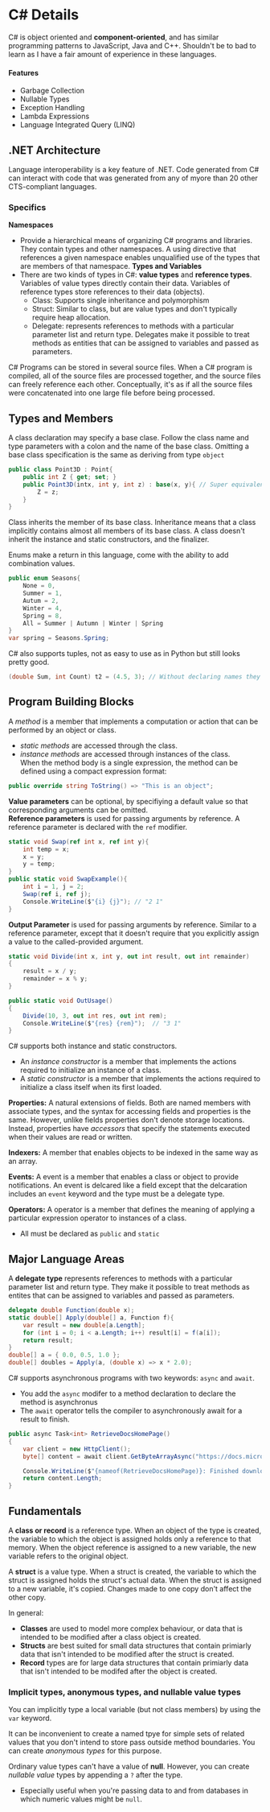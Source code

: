 # C# Details
C# is object oriented and **component-oriented**, and has similar programming patterns to JavaScript, Java and C++. Shouldn't be to bad to learn as I have a fair amount of experience in these languages.  
#### Features
- Garbage Collection
- Nullable Types
- Exception Handling
- Lambda Expressions
- Language Integrated Query (LINQ)

## .NET Architecture
Language interoperability is a key feature of .NET. Code generated from C# can interact with code that was generated from any of myore than 20 other CTS-compliant languages. 

### Specifics
**Namespaces**
- Provide a hierarchical means of organizing C# programs and libraries. They contain types and other namespaces. A using directive that references a given namespace enables unqualified use of the types that are members of that namespace. 
**Types and Variables**
- There are two kinds of types in C#: __value types__ and __reference types__. Variables of value types directly contain their data. Variables of reference types store references to their data (objects).
	- Class: Supports single inheritance and polymorphism
	- Struct: Similar to class, but are value types and don't typically require heap allocation. 
	- Delegate: represents references to methods with a particular parameter list and return type. Delegates make it possible to treat methods as entities that can be assigned to variables and passed as parameters.

C# Programs can be stored in several source files. When a C# program is compiled, all of the source files are processed together, and the source files can freely reference each other. Conceptually, it's as if all the source files were concatenated into one large file before being processed.

## Types and Members
A class declaration may specify a base clase. Follow the class name and type parameters with a colon and the name of the base class. Omitting a base class specification is the same as deriving from type `object`  
```c#
public class Point3D : Point{
	public int Z { get; set; }
	public Point3D(intx, int y, int z) : base(x, y){ // Super equivalent
		Z = z;
	}
}
```
Class inherits the member of its base class. Inheritance means that a class implicitly contains almost all members of its base class. A class doesn't inherit the instance and static constructors, and the finalizer.  

Enums make a return in this language, come with the ability to add combination values.   
```c#
public enum Seasons{
	None = 0,
	Summer = 1,
	Autum = 2,
	Winter = 4,
	Spring = 8,
	All = Summer | Autumn | Winter | Spring 
}
var spring = Seasons.Spring;
```

C# also supports tuples, not as easy to use as in Python but still looks pretty good.  
```c#
(double Sum, int Count) t2 = (4.5, 3); // Without declaring names they get set to item1, item2...  
```  

## Program Building Blocks
A _method_ is a member that implements a computation or action that can be performed by an object or class.
- _static methods_ are accessed through the class.
- _instance methods_ are accessed through instances of the class.  
When the method body is a single expression, the method can be defined using a compact expression format:
```c#
public override string ToString() => "This is an object";
```  
  
  
__Value parameters__ can be optional, by specifiying a default value so that corresponding arguments can be omitted.  
__Reference parameters__ is used for passing arguments by reference. A reference parameter is declared with the `ref` modifier.
```c#
static void Swap(ref int x, ref int y){
	int temp = x;
	x = y;
	y = temp;
}
public static void SwapExample(){
	int i = 1, j = 2;
	Swap(ref i, ref j);
	Console.WriteLine($"{i} {j}"); // "2 1"
}
```

__Output Parameter__ is used for passing arguments by reference. Similar to a reference parameter, except that it doesn't require that you explicitly assign a value to the called-provided argument.
```c#
static void Divide(int x, int y, out int result, out int remainder)
{
    result = x / y;
    remainder = x % y;
}

public static void OutUsage()
{
    Divide(10, 3, out int res, out int rem);
    Console.WriteLine($"{res} {rem}");	// "3 1"
}
```

C# supports both instance and static constructors.   
- An _instance constructor_ is a member that implements the actions required to initialize an instance of a class. 
- A _static constructor_ is a member that implements the actions required to initialize a class itself when its first loaded.

**Properties:** A natural extensions of fields. Both are named members with associate types, and the syntax for accessing fields and properties is the same. However, unlike fields properties don't denote storage locations. Instead, properties have _accessors_ that specify the statements executed when their values are read or written.  

**Indexers:** A member that enables objects to be indexed in the same way as an array.  

**Events:** A event is a member that enables a class or object to provide notifications. An event is delcared like a field except that the delcaration includes an `event` keyword and the type must be a delegate type.  

**Operators:** A operator is a member that defines the meaning of applying a particular expression operator to instances of a class.  
- All must be declared as `public` and `static`

## Major Language Areas
A **delegate type** represents references to methods with a particular parameter list and return type. They make it possible to treat methods as entites that can be assigned to variables and passed as parameters.  
```c#
delegate double Function(double x);
static double[] Apply(double[] a, Function f){
	var result = new double[a.Length];
	for (int i = 0; i < a.Length; i++) result[i] = f(a[i]);
	return result;
}
double[] a = { 0.0, 0.5, 1.0 };
double[] doubles = Apply(a, (double x) => x * 2.0);
```


C# supports asynchronous programs with two keywords: `async` and `await`. 
- You add the `async` modifer to a method declaration to declare the method is asynchronus
- The `await` operator tells the compiler to asynchronously await for a result to finish.
```c#
public async Task<int> RetrieveDocsHomePage()
{
    var client = new HttpClient();
    byte[] content = await client.GetByteArrayAsync("https://docs.microsoft.com/");

    Console.WriteLine($"{nameof(RetrieveDocsHomePage)}: Finished downloading.");
    return content.Length;
}
```

## Fundamentals
A **class or record** is a reference type. When an object of the type is created, the variable to which the object is assigned holds only a reference to that memory. When the object reference is assigned to a new variable, the new variable refers to the original object.   

A **struct** is a value type. When a struct is created, the variable to which the struct is assigned holds the struct's actual data. When the struct is assigned to a new variable, it's copied. Changes made to one copy don't affect the other copy. 

In general:
- **Classes** are used to model more complex behaviour, or data that is intended to be modified after a class object is created.
- **Structs** are best suited for small data structures that contain primiarly data that isn't intended to be modified after the struct is created.
- **Record** types are for large data structures that contain primiarly data that isn't intended to be modifed after the object is created.

### Implicit types, anonymous types, and nullable value types
You can implicitly type a local variable (but not class members) by using the `var` keyword.  

It can be inconvenient to create a named tpye for simple sets of related values that you don't intend to store pass outside method boundaries. You can create *anonymous types* for this purpose.

Ordinary value types can't have a value of **null**. However, you can create *nullable value* types by appending a `?` after the type. 
- Especially useful when you're passing data to and from databases in which numeric values might be `null`.



